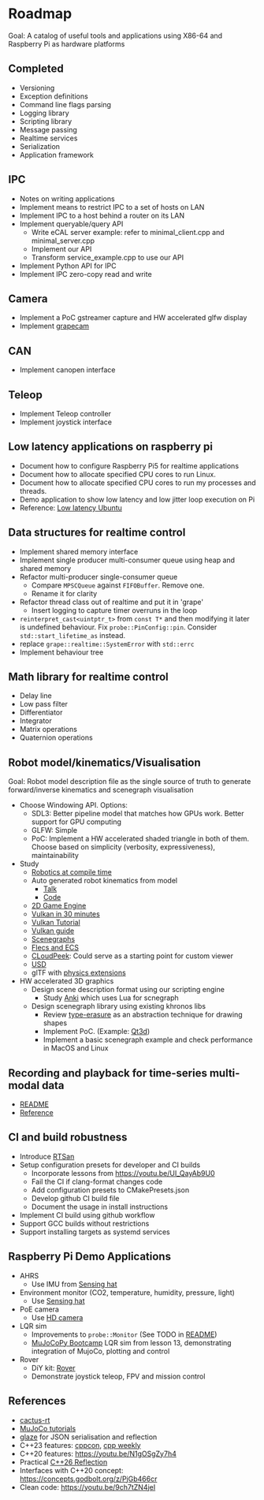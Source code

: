 # Roadmap

Goal: A catalog of useful tools and applications using X86-64 and Raspberry Pi as hardware platforms

## Completed

- Versioning
- Exception definitions
- Command line flags parsing
- Logging library
- Scripting library
- Message passing
- Realtime services
- Serialization
- Application framework

## IPC

- Notes on writing applications
- Implement means to restrict IPC to a set of hosts on LAN
- Implement IPC to a host behind a router on its LAN
- Implement queryable/query API
  - Write eCAL server example: refer to minimal_client.cpp and minimal_server.cpp
  - Implement our API
  - Transform service_example.cpp to use our API
- Implement Python API for IPC
- Implement IPC zero-copy read and write

## Camera

- Implement a PoC gstreamer capture and HW accelerated glfw display
- Implement [grapecam](https://github.com/cvilas/grapecam)

## CAN

- Implement canopen interface

## Teleop

- Implement Teleop controller
- Implement joystick interface

## Low latency applications on raspberry pi

- Document how to configure Raspberry Pi5 for realtime applications
- Document how to allocate specified CPU cores to run Linux.
- Document how to allocate specified CPU cores to run my processes and threads.
- Demo application to show low latency and low jitter loop execution on Pi
- Reference: [Low latency Ubuntu](https://ubuntu.com/blog/real-time-kernel-tuning)

## Data structures for realtime control

- Implement shared memory interface
- Implement single producer multi-consumer queue using heap and shared memory
- Refactor multi-producer single-consumer queue
  - Compare `MPSCQueue` against `FIFOBuffer`. Remove one. 
  - Rename it for clarity
- Refactor thread class out of realtime and put it in 'grape'
  - Insert logging to capture timer overruns in the loop
- `reinterpret_cast<uintptr_t>` from `const T*` and then modifying it later is undefined behaviour. Fix `probe::PinConfig::pin`. Consider `std::start_lifetime_as` instead.
- replace `grape::realtime::SystemError` with `std::errc`
- Implement behaviour tree 

## Math library for realtime control

- Delay line
- Low pass filter
- Differentiator
- Integrator
- Matrix operations
- Quaternion operations

## Robot model/kinematics/Visualisation

Goal: Robot model description file as the single source of truth to generate forward/inverse kinematics and scenegraph visualisation

- Choose Windowing API. Options:
  - SDL3: Better pipeline model that matches how GPUs work. Better support for GPU computing
  - GLFW: Simple
  - PoC: Implement a HW accelerated shaded triangle in both of them. Choose based on simplicity (verbosity, expressiveness), maintainability 
- Study
  - [Robotics at compile time](https://youtu.be/Y6AUsB3RUhA)
  - Auto generated robot kinematics from model
    - [Talk](https://youtu.be/CwN0I8yUqok?feature=shared)
    - [Code](https://github.com/pac48/fast_robot_kinematics)
  - [2D Game Engine](https://pikuma.com/courses/cpp-2d-game-engine-development)
  - [Vulkan in 30 minutes](https://renderdoc.org/vulkan-in-30-minutes.html)
  - [Vulkan Tutorial](https://vulkan-tutorial.com/)
  - [Vulkan guide](https://vkguide.dev/)
  - [Scenegraphs](https://learnopengl.com/Guest-Articles/2021/Scene/Scene-Graph)
  - [Flecs and ECS](https://github.com/SanderMertens/flecs)
  - [CLoudPeek](https://github.com/Geekgineer/CloudPeek/tree/main): Could serve as a starting point for custom viewer
  - [USD](https://developer.nvidia.com/usd#nvidia)
  - glTF with [physics extensions](https://github.com/eoineoineoin/glTF_Physics)
- HW accelerated 3D graphics
  - Design scene description format using our scripting engine
    - Study [Anki](https://github.com/godlikepanos/anki-3d-engine) which uses Lua for scnegraph
  - Design scenegraph library using existing khronos libs
    - Review [type-erasure](https://github.com/cvilas/scratch/blob/master/type_erasure.cpp) as an abstraction technique for drawing shapes
    - Implement PoC. (Example: [Qt3d](https://github.com/cvilas/scratch/3dvis/qt))
    - Implement a basic scenegraph example and check performance in MacOS and Linux

## Recording and playback for time-series multi-modal data 

- [README](../modules/common/recorder/README.md)
- [Reference](https://github.com/basis-robotics/basis/tree/main/cpp/recorder)

## CI and build robustness

- Introduce [RTSan](https://clang.llvm.org/docs/RealtimeSanitizer.html)
- Setup configuration presets for developer and CI builds
  - Incorporate lessons from https://youtu.be/UI_QayAb9U0
  - Fail the CI if clang-format changes code
  - Add configuration presets to CMakePresets.json
  - Develop github CI build file
  - Document the usage in install instructions
- Implement CI build using github workflow  
- Support GCC builds without restrictions
- Support installing targets as systemd services

## Raspberry Pi Demo Applications

- AHRS
  - Use IMU from [Sensing hat](https://www.raspberrypi.com/products/sense-hat/)
- Environment monitor (CO2, temperature, humidity, pressure, light)
  - Use [Sensing hat](https://www.raspberrypi.com/products/sense-hat/)
- PoE camera
  - Use [HD camera](https://www.raspberrypi.com/products/raspberry-pi-global-shutter-camera/)
- LQR sim
  - Improvements to `probe::Monitor` (See TODO in [README](../modules/probe/monitor/README.md))
  - [MuJoCoPy Bootcamp](https://pab47.github.io/mujocopy.html) LQR sim from lesson 13, demonstrating integration of MujoCo, plotting and control
- Rover
  - DiY kit: [Rover](https://github.com/nasa-jpl/open-source-rover)
  - Demonstrate joystick teleop, FPV and mission control

## References

- [cactus-rt](https://github.com/cactusdynamics/cactus-rt/)
- [MuJoCo tutorials](https://pab47.github.io/mujoco.html)
- [glaze](https://github.com/stephenberry/glaze) for JSON serialisation and reflection
- C++23 features: [cppcon](https://youtu.be/Cttb8vMuq-Y), [cpp weekly](https://youtu.be/N2HG___9QFI)
- C++20 features: <https://youtu.be/N1gOSgZy7h4>
- Practical [C++26 Reflection](https://youtu.be/cqQ7v6xdZRw)
- Interfaces with C++20 concept: <https://concepts.godbolt.org/z/PjGb466cr>
- Clean code: <https://youtu.be/9ch7tZN4jeI>
